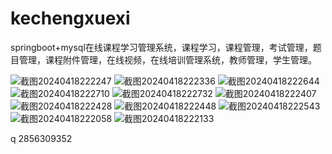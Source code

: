 # kechengxuexi
springboot+mysql在线课程学习管理系统，课程学习，课程管理，考试管理，题目管理，课程附件管理，在线视频，在线培训管理系统，教师管理，学生管理。

![截图20240418222247](https://github.com/Qlp-source/kechengxuexi/assets/66916967/5a475b27-d444-4722-bddd-90d15e4ea175)
![截图20240418222336](https://github.com/Qlp-source/kechengxuexi/assets/66916967/fbc08eaa-063c-47c7-895e-9886788ffc33)
![截图20240418222644](https://github.com/Qlp-source/kechengxuexi/assets/66916967/0e040ebd-bca0-4ab7-bf59-a1f294e762a1)
![截图20240418222710](https://github.com/Qlp-source/kechengxuexi/assets/66916967/9ac52442-3bc3-47bf-81bd-3049ff109048)
![截图20240418222732](https://github.com/Qlp-source/kechengxuexi/assets/66916967/8bc2e5d7-56c1-47a9-8477-8f483bcf3aab)
![截图20240418222407](https://github.com/Qlp-source/kechengxuexi/assets/66916967/f2cfa5bf-1e16-49ba-aaf9-da21d071c35d)
![截图20240418222428](https://github.com/Qlp-source/kechengxuexi/assets/66916967/0ea00be5-300a-4bd2-8b37-debacbc807a2)
![截图20240418222448](https://github.com/Qlp-source/kechengxuexi/assets/66916967/739e12d6-0448-4e27-9e68-773febfae590)
![截图20240418222543](https://github.com/Qlp-source/kechengxuexi/assets/66916967/958e719f-9dc4-400e-86ed-bbdacba1517a)
![截图20240418222058](https://github.com/Qlp-source/kechengxuexi/assets/66916967/82ce030a-ac97-4f05-9896-31984656e505)
![截图20240418222133](https://github.com/Qlp-source/kechengxuexi/assets/66916967/6dc85477-e54d-4622-a683-01d02da34108)

q 2856309352


